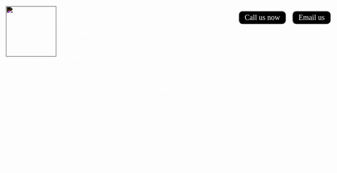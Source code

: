 <!DOCTYPE html>
<html lang="en">
<head>
    <meta charset="UTF-8">
    <meta http-equiv="X-UA-Compatible" content="IE=edge">
    <meta name="viewport" content="width=device-width, initial-scale=1.0">
    <title>Mark's Gym</title>
</head>
<link rel="preconnect" href="https://fonts.gstatic.com">
<link href="https://fonts.googleapis.com/css2?family=Baloo+Bhai+2:wght@800&display=swap" rel="stylesheet">
<style>
    body{
        color: white;
        margin: 0px;
        padding: 0px;
        background: url('abs-1850926_1280.jpg');
        background-size: auto;
        font-family: 'Baloo Bhai 2', cursive;
        background: contain 200px 500px;
    }
    .left{
        /* border: 2px solid red; */
       display: inline-block ;
       position: absolute;
       left: 40px;
        top: 20px;
    }
    .mid{
        /* border: 2px solid red; */
        display: block ;
        width: 50%;
        margin: 20px auto;
    }
    .right{
        position: absolute;
        /* border: 2px solid red; */
        display: inline-block ;
        right: 34px;
        top: 33px;
    }
    .navbar{
        display: inline-block;
    }
    .navbar li{
        font-size: 20px;
        display: inline-block;
    }
    .navbar li a{
        color: white;
        text-decoration: none;
        padding: 34px 23px;
    }
    .navbar li a:hover{
        text-decoration: underline;
        color: rgb(194, 140, 25);
    }
    .left img{
        width: 136px;
         filter: invert(100%);
    } 
    .left div{
        line-height: 19px;
        font-size: 20px;
        text-align: center;
    }
    .btn{
        margin-bottom: 20px;
        font-family: 'Baloo Bhai 2', cursive;
        margin: 0px 9px;
        background-color: black;
        color: white;
        padding: 4px 14px;
        border-radius: 10px;
        font-size: 20px;
        cursor: pointer;
    }
    .btn:hover{
        background-color: grey;
    }
    .container{
        /* border: 2px soid green; */
        border: 2px solid white;
        margin: 97px 734px;
        padding: 75px;
        width: 40%;
        border-radius: 28px;
    }
    .form-group input{
        font-family: 'Baloo Bhai 2',cursive;
        text-align: center;
        display: block;
        width: 508px;
        padding: 6px;
        border: 2px solid black;
        margin: 11px auto;
        font-size: 21px;
        border-radius: 8px;
    }
    .container h1{
        text-align: center;;
    }
    .container button{
        display: block;
        width: 71%;
        margin: 20px auto;

    }
   
</style>
<link rel="stylesheet" href="style.css">
<body>
    <header class="header">
        <div class="left">
            <img src="img/bg.jpg" alt="">
            <div>Mark's Gym</div>
        </div>
        <div class="mid">
            <ul class="navbar">
                <li> <a href="#" class="active">Home</a></li>
                <li> <a href="#">About Us</a></li>
                <li> <a href="#">Fitness Calculator</a></li>
                <li> <a href="#">Contact Us</a></li>
            </ul>
        </div>
        <div class="right">
            <button class="btn">Call us now</button><button class="btn">Email us</button>
        </div>
        
    </header>
    <div class="container">
        <h1>
            Join the best gym of Dehradun NOW
        </h1>
        <form action="noaction.php">
            <div class="form-group">
                <input type="text" name="" placeholder="Enter Your Name">
            </div>
            <div class="form-group">
                <input type="text" name="" placeholder="Enter Your Age">
            </div>
            <div class="form-group">
                <input type="text" name="" placeholder="Enter Your Gender">
            </div>
            <div class="form-group">
                <input type="text" name="" placeholder="Enter Your Locality">
            </div>
            <button class="btn">Submit</button>
        </form>
    </div>

</body>
</html>
